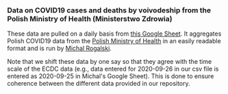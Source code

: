 ### Data on COVID19 cases and deaths by voivodeship from the Polish Ministry of Health (Ministerstwo Zdrowia)

These data are pulled on a daily basis from [this Google Sheet](bit.ly/covid19-poland). It aggregates Polish COVID19 data from the [Polish Ministry of Health](https://www.gov.pl/web/zdrowie) in an easily readable format and is run by [Michal Rogalski](https://twitter.com/micalrg).

Note that we shift these data by one say so that they agree with the time scale of the ECDC data (e.g., data entered for 2020-09-26 in our csv file is entered as 2020-09-25 in Michal's Google Sheet). This is done to ensure coherence between the different data provided in our repository.
